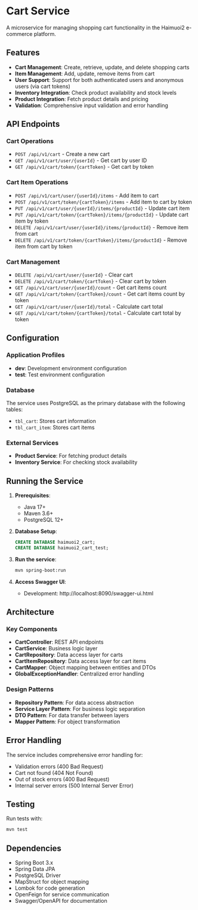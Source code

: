 # Cart Service

A microservice for managing shopping cart functionality in the Haimuoi2 e-commerce platform.

## Features

- **Cart Management**: Create, retrieve, update, and delete shopping carts
- **Item Management**: Add, update, remove items from cart
- **User Support**: Support for both authenticated users and anonymous users (via cart tokens)
- **Inventory Integration**: Check product availability and stock levels
- **Product Integration**: Fetch product details and pricing
- **Validation**: Comprehensive input validation and error handling

## API Endpoints

### Cart Operations
- `POST /api/v1/cart` - Create a new cart
- `GET /api/v1/cart/user/{userId}` - Get cart by user ID
- `GET /api/v1/cart/token/{cartToken}` - Get cart by token

### Cart Item Operations
- `POST /api/v1/cart/user/{userId}/items` - Add item to cart
- `POST /api/v1/cart/token/{cartToken}/items` - Add item to cart by token
- `PUT /api/v1/cart/user/{userId}/items/{productId}` - Update cart item
- `PUT /api/v1/cart/token/{cartToken}/items/{productId}` - Update cart item by token
- `DELETE /api/v1/cart/user/{userId}/items/{productId}` - Remove item from cart
- `DELETE /api/v1/cart/token/{cartToken}/items/{productId}` - Remove item from cart by token

### Cart Management
- `DELETE /api/v1/cart/user/{userId}` - Clear cart
- `DELETE /api/v1/cart/token/{cartToken}` - Clear cart by token
- `GET /api/v1/cart/user/{userId}/count` - Get cart items count
- `GET /api/v1/cart/token/{cartToken}/count` - Get cart items count by token
- `GET /api/v1/cart/user/{userId}/total` - Calculate cart total
- `GET /api/v1/cart/token/{cartToken}/total` - Calculate cart total by token

## Configuration

### Application Profiles

- **dev**: Development environment configuration
- **test**: Test environment configuration

### Database

The service uses PostgreSQL as the primary database with the following tables:
- `tbl_cart`: Stores cart information
- `tbl_cart_item`: Stores cart items

### External Services

- **Product Service**: For fetching product details
- **Inventory Service**: For checking stock availability

## Running the Service

1. **Prerequisites**:
   - Java 17+
   - Maven 3.6+
   - PostgreSQL 12+

2. **Database Setup**:
   ```sql
   CREATE DATABASE haimuoi2_cart;
   CREATE DATABASE haimuoi2_cart_test;
   ```

3. **Run the service**:
   ```bash
   mvn spring-boot:run
   ```

4. **Access Swagger UI**:
   - Development: http://localhost:8090/swagger-ui.html

## Architecture

### Key Components

- **CartController**: REST API endpoints
- **CartService**: Business logic layer
- **CartRepository**: Data access layer for carts
- **CartItemRepository**: Data access layer for cart items
- **CartMapper**: Object mapping between entities and DTOs
- **GlobalExceptionHandler**: Centralized error handling

### Design Patterns

- **Repository Pattern**: For data access abstraction
- **Service Layer Pattern**: For business logic separation
- **DTO Pattern**: For data transfer between layers
- **Mapper Pattern**: For object transformation

## Error Handling

The service includes comprehensive error handling for:
- Validation errors (400 Bad Request)
- Cart not found (404 Not Found)
- Out of stock errors (400 Bad Request)
- Internal server errors (500 Internal Server Error)

## Testing

Run tests with:
```bash
mvn test
```

## Dependencies

- Spring Boot 3.x
- Spring Data JPA
- PostgreSQL Driver
- MapStruct for object mapping
- Lombok for code generation
- OpenFeign for service communication
- Swagger/OpenAPI for documentation

